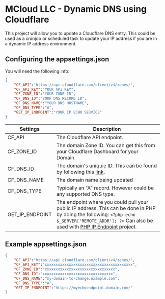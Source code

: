 # MCloud LLC - Dynamic DNS using Cloudflare

This project will allow you to update a Cloudflare DNS entry. This could be used as a cronjob or scheduled task to update your IP address if you are in a dynamic IP address environment.

## Configuring the appsettings.json

You will need the following info: 

```json
{
    "CF_API":"https://api.cloudflare.com/client/v4/zones/",
    "CF_API_KEY":"YOUR API KEY",
    "CF_ZONE_ID":"YOUR ZONE ID",
    "CF_DNS_ID":"YOUR DNS RECORD ID",
    "CF_DNS_NAME":"YOUR DNS HOSTNAME",
    "CF_DNS_TYPE":"A",
    "GET_IP_ENDPOINT":"YOUR IP ECHO SERVICE"
}
```
| Settings | Description |
|-----|-----|
| CF_API | The Cloudflare API endpoint. |
| CF_ZONE_ID | The domain Zone ID. You can get this from your Cloudflare Dashboard for your Domain. |
| CF_DNS_ID | The domain's uniquie ID. This can be found by following this [link](https://api.cloudflare.com/#dns-records-for-a-zone-properties).|
| CF_DNS_NAME | The domain name being updated |
| CF_DNS_TYPE | Typically an "A" record. However could be any supported DNS type. |
| GET_IP_ENDPOINT | The endpoint where you could pull your public IP address. This can be done in PHP by doing the following: `<?php echo $_SERVER['REMOTE_ADDR']; ?>` Can also be used with [PHP IP Endpoint](https://github.com/MCloudLLC/php-ip-endpoint) project. |

## Example appsettings.json

```json
{
    "CF_API":"https://api.cloudflare.com/client/v4/zones/",
    "CF_API_KEY":"xxxxxxxxxxxxxxxxxxxxxxxxxxxxxxxxxxxxxxxx",
    "CF_ZONE_ID":"xxxxxxxxxxxxxxxxxxxxxxxxxxxxxxxx",
    "CF_DNS_ID":"xxxxxxxxxxxxxxxxxxxxxxxxxxxxxxxx",
    "CF_DNS_NAME":"my-domain-to-change.example.com",
    "CF_DNS_TYPE":"A",
    "GET_IP_ENDPOINT":"https://myechoendpoint.domain.com/"
}
```